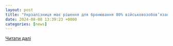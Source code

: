 ```yaml
---
layout: post
title: "Укрзалізниця має рішення для бронювання 80% військовозобов’язаних працівників, — Євген Лященко"
date: 2024-08-08 13:39:23 +0000
categories: [news]
---
```


[Читати далі](https://www.railinsider.com.ua/ukrzaliznyczya-maye-rishennya-dlya-bronyuvannya-80-vijskovozobovyazanyh-praczivnykiv-yevgen-lyashhenko/)
